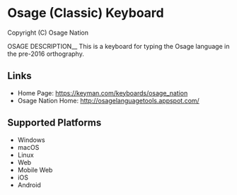 Osage (Classic) Keyboard
=====================

Copyright (C) Osage Nation

OSAGE DESCRIPTION__
This is a keyboard for typing the Osage language in the pre-2016 orthography.

Links
-----
 * Home Page: <https://keyman.com/keyboards/osage_nation>
 * Osage Nation Home:     <http://osagelanguagetools.appspot.com/>

Supported Platforms
-------------------
 * Windows
 * macOS
 * Linux
 * Web
 * Mobile Web
 * iOS
 * Android

 